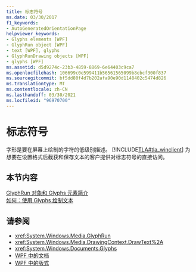```yaml
---
title: 标志符号
ms.date: 03/30/2017
f1_keywords:
- AutoGeneratedOrientationPage
helpviewer_keywords:
- Glyphs elements [WPF]
- GlyphRun object [WPF]
- text [WPF], glyphs
- GlyphRunDrawing objects [WPF]
- glyphs [WPF]
ms.assetid: d5d9274c-23b3-4859-8869-6e64403c9ca7
ms.openlocfilehash: 106699c0e599411b56561565099b8ebcf300f837
ms.sourcegitcommit: bf5dd80f4d7b202afa90e90d1148402c5474d826
ms.translationtype: MT
ms.contentlocale: zh-CN
ms.lasthandoff: 03/30/2021
ms.locfileid: "96970700"
---
```

# <a name="glyphs"></a>标志符号
字形是要在屏幕上绘制的字符的低级别描述。 [!INCLUDE[TLA#tla_winclient](../../../includes/tlasharptla-winclient-md.md)] 为想要在设置格式后截获和保存文本的客户提供对标志符号的直接访问。  
  
## <a name="in-this-section"></a>本节内容  
 [GlyphRun 对象和 Glyphs 元素简介](introduction-to-the-glyphrun-object-and-glyphs-element.md)  
  [如何：使用 Glyphs 绘制文本](draw-text-using-glyphs.md)  
  
## <a name="see-also"></a>请参阅

- <xref:System.Windows.Media.GlyphRun>
- <xref:System.Windows.Media.DrawingContext.DrawText%2A>
- <xref:System.Windows.Documents.Glyphs>
- [WPF 中的文档](documents-in-wpf.md)
- [WPF 中的版式](typography-in-wpf.md)
